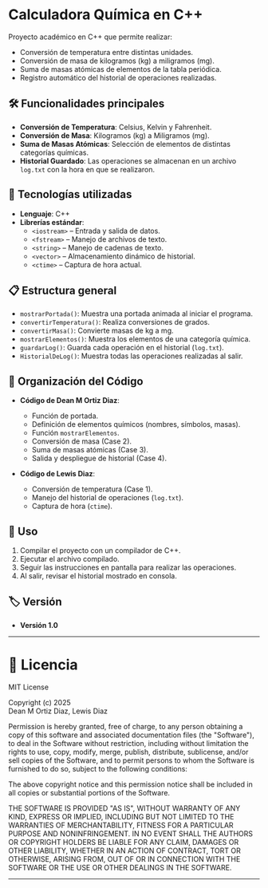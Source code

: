 # Calculadora Química en C++

Proyecto académico en C++ que permite realizar:

- Conversión de temperatura entre distintas unidades.
- Conversión de masa de kilogramos (kg) a miligramos (mg).
- Suma de masas atómicas de elementos de la tabla periódica.
- Registro automático del historial de operaciones realizadas.

## 🛠️ Funcionalidades principales

- **Conversión de Temperatura**: Celsius, Kelvin y Fahrenheit.
- **Conversión de Masa**: Kilogramos (kg) a Miligramos (mg).
- **Suma de Masas Atómicas**: Selección de elementos de distintas categorías químicas.
- **Historial Guardado**: Las operaciones se almacenan en un archivo `log.txt` con la hora en que se realizaron.

## 🚀 Tecnologías utilizadas

- **Lenguaje**: C++
- **Librerías estándar**:
  - `<iostream>` – Entrada y salida de datos.
  - `<fstream>` – Manejo de archivos de texto.
  - `<string>` – Manejo de cadenas de texto.
  - `<vector>` – Almacenamiento dinámico de historial.
  - `<ctime>` – Captura de hora actual.

## 📋 Estructura general

- `mostrarPortada()`: Muestra una portada animada al iniciar el programa.
- `convertirTemperatura()`: Realiza conversiones de grados.
- `convertirMasa()`: Convierte masas de kg a mg.
- `mostrarElementos()`: Muestra los elementos de una categoría química.
- `guardarLog()`: Guarda cada operación en el historial (`log.txt`).
- `HistorialDeLog()`: Muestra todas las operaciones realizadas al salir.

## 📂 Organización del Código

- **Código de Dean M Ortiz Diaz**:
  - Función de portada.
  - Definición de elementos químicos (nombres, símbolos, masas).
  - Función `mostrarElementos`.
  - Conversión de masa (Case 2).
  - Suma de masas atómicas (Case 3).
  - Salida y despliegue de historial (Case 4).

- **Código de Lewis Diaz**:
  - Conversión de temperatura (Case 1).
  - Manejo del historial de operaciones (`log.txt`).
  - Captura de hora (`ctime`).

## 📄 Uso

1. Compilar el proyecto con un compilador de C++.
2. Ejecutar el archivo compilado.
3. Seguir las instrucciones en pantalla para realizar las operaciones.
4. Al salir, revisar el historial mostrado en consola.

## 🏷️ Versión

- **Versión 1.0**

---

# 🧾 Licencia

MIT License

Copyright (c) 2025  
Dean M Ortiz Diaz, Lewis Diaz

Permission is hereby granted, free of charge, to any person obtaining a copy
of this software and associated documentation files (the "Software"), to deal
in the Software without restriction, including without limitation the rights
to use, copy, modify, merge, publish, distribute, sublicense, and/or sell
copies of the Software, and to permit persons to whom the Software is
furnished to do so, subject to the following conditions:

The above copyright notice and this permission notice shall be included in all
copies or substantial portions of the Software.

THE SOFTWARE IS PROVIDED "AS IS", WITHOUT WARRANTY OF ANY KIND, EXPRESS OR
IMPLIED, INCLUDING BUT NOT LIMITED TO THE WARRANTIES OF MERCHANTABILITY,
FITNESS FOR A PARTICULAR PURPOSE AND NONINFRINGEMENT. IN NO EVENT SHALL THE
AUTHORS OR COPYRIGHT HOLDERS BE LIABLE FOR ANY CLAIM, DAMAGES OR OTHER
LIABILITY, WHETHER IN AN ACTION OF CONTRACT, TORT OR OTHERWISE, ARISING FROM,
OUT OF OR IN CONNECTION WITH THE SOFTWARE OR THE USE OR OTHER DEALINGS IN THE
SOFTWARE.

---
